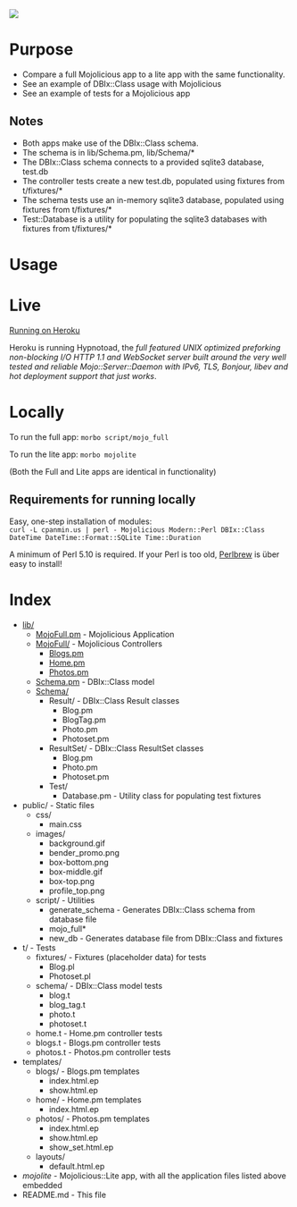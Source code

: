 <img src="http://empireenterprises.com/skitch//localhost_3000_photos-20120207-120707.png" />

# Purpose

- Compare a full Mojolicious app to a lite app with the same functionality.
- See an example of DBIx::Class usage with Mojolicious
- See an example of tests for a Mojolicious app

## Notes

- Both apps make use of the DBIx::Class schema.
- The schema is in lib/Schema.pm, lib/Schema/*
- The DBIx::Class schema connects to a provided sqlite3 database, test.db
- The controller tests create a new test.db, populated using fixtures from t/fixtures/*
- The schema tests use an in-memory sqlite3 database, populated using fixtures
  from t/fixtures/*
- Test::Database is a utility for populating the sqlite3 databases with
  fixtures from t/fixtures/*


# Usage

# Live

<a href="http://mojoexample.herokuapp.com/">Running on Heroku</a>

Heroku is running Hypnotoad, the *full featured UNIX optimized preforking 
non-blocking I/O HTTP 1.1 and WebSocket server built around the very well 
tested and reliable Mojo::Server::Daemon with IPv6, TLS, Bonjour, libev 
and hot deployment support that just works*.

# Locally

To run the full app:
`morbo script/mojo_full`

To run the lite app:
`morbo mojolite`

(Both the Full and Lite apps are identical in functionality)

## Requirements for running locally

Easy, one-step installation of modules:
<br />
`curl -L cpanmin.us | perl - Mojolicious Modern::Perl DBIx::Class DateTime DateTime::Format::SQLite Time::Duration`

A minimum of Perl 5.10 is required.  If your Perl is too old, <a href="http://perlbrew.pl/">Perlbrew</a> is über easy to install!


# Index

* [lib/](https://github.com/tempire/MojoExample/blob/master/lib)
  * [MojoFull.pm](https://github.com/tempire/MojoExample/blob/master/lib/MojoFull.pm)       - Mojolicious Application
  * [MojoFull/](https://github.com/tempire/MojoExample/blob/master/lib/MojoFull)         - Mojolicious Controllers
      * [Blogs.pm](https://github.com/tempire/MojoExample/blob/master/lib/MojoFull/Blogs.pm)
      * [Home.pm](https://github.com/tempire/MojoExample/blob/master/lib/MojoFull/Home.pm)
      * [Photos.pm](https://github.com/tempire/MojoExample/blob/master/lib/MojoFull/Photos.pm)
  * [Schema.pm](https://github.com/tempire/MojoExample/blob/master/lib/Schema.pm)         - DBIx::Class model 
  * [Schema/](https://github.com/tempire/MojoExample/blob/master/lib/Schema)
      * Result/         - DBIx::Class Result classes
          * Blog.pm
          * BlogTag.pm
          * Photo.pm
          * Photoset.pm
      * ResultSet/      - DBIx::Class ResultSet classes
          * Blog.pm
          * Photo.pm
          * Photoset.pm
    * Test/
        * Database.pm     - Utility class for populating test fixtures
* public/             - Static files
    * css/
        * main.css
    * images/
        * background.gif
        * bender_promo.png
        * box-bottom.png
        * box-middle.gif
        * box-top.png
        * profile_top.png
    * script/             - Utilities
        * generate_schema   - Generates DBIx::Class schema from database file
        * mojo_full*
        * new_db            - Generates database file from DBIx::Class and fixtures
* t/                  - Tests
    * fixtures/         - Fixtures (placeholder data) for tests
        * Blog.pl
        * Photoset.pl
    * schema/           - DBIx::Class model tests
        * blog.t
        * blog_tag.t
        * photo.t
        * photoset.t
    * home.t            - Home.pm controller tests
    * blogs.t           - Blogs.pm controller tests
    * photos.t          - Photos.pm controller tests
* templates/
    * blogs/ - Blogs.pm templates
        * index.html.ep
        * show.html.ep
    * home/ - Home.pm templates
        * index.html.ep
    * photos/ - Photos.pm templates
        * index.html.ep
        * show.html.ep
        * show_set.html.ep
    * layouts/
        * default.html.ep
* *mojolite*          - Mojolicious::Lite app, with all the application files listed above embedded
* README.md           - This file
